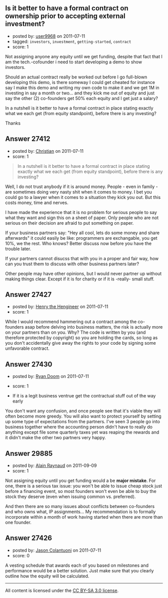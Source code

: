 ## Is it better to have a formal contract on ownership prior to accepting external investment? 

- posted by: [user9968](https://stackexchange.com/users/-1/9968-user9968) on 2011-07-11
- tagged: `investors`, `investment`, `getting-started`, `contract`
- score: 1

 Not assigning anyone any equity until we get funding, despite that fact that I am the tech.-cofounder i need to start developing a demo to show investors.

Should an actual contract really be worked out before I go full-blown developing this demo, is there someway I could get cheated for instance say I make this demo and writing my own code to make it and we get 1M in investing in say a month or two... and they kick me out of equity and just say the other (2) co-founders get 50% each equity and I get just a salary?

In a nutshell is it better to have a formal contract in place stating exactly what we each get (from equity standpoint), before there is any investing?

Thanks


## Answer 27412

- posted by: [Christian](https://stackexchange.com/users/-1/9952-christian) on 2011-07-11
- score: 1

> In a nutshell is it better to have a formal contract in place stating exactly what we each get (from equity standpoint), before there is any investing?

Well, I do not trust anybody if it is around money. People - even in family - are sometimes doing very nasty shit when it comes to money. I bet you could go to a lawyer when it comes to a situation they kick you out. But this costs money, time and nerves.

I have made the experience that it is no problem for serious people to say what they want and sign this on a sheet of paper. Only people who are not serious on their decision are afraid to put something on paper.

If your business partners say: "Hey all cool, lets do some money and share afterwards" it could easily be like: programmers are exchangable, you get 10%, we the rest. Who knows? Better discuss now before you have the trouble later.

If your partners cannot disucss that with you in a proper and fair way, how can you trust them to discuss with other business partners later?

Other people may have other opinions, but I would never partner up without making things clear. Except if it is for charity or if it is -really- small stuff.


## Answer 27427

- posted by: [Henry the Hengineer](https://stackexchange.com/users/-1/1692-henry-the-hengineer) on 2011-07-11
- score: 1

While I would recommend hammering out a contract among the co-founders asap before delving into business matters, the risk is actually more on your partners than on you. Why? The code is written by you (and therefore protected by copyright) so you are holding the cards, so long as you don't accidentally give away the rights to your code by signing some unfavorable contract.


## Answer 27430

- posted by: [Ryan Doom](https://stackexchange.com/users/-1/5655-ryan-doom) on 2011-07-11
- score: 1

- If it is a legit business ventrue get the contractual stuff out of the way early

You don't want any confusion, and once people see that it's viable they will often become more greedy.  You will also want to protect yourself by setting up some type of expectations from the partners. I've seen 3 people go into business together where the accounting person didn't have to really do anything except file some quarterly taxes yet was reaping the rewards and it didn't make the other two partners very happy.






## Answer 29885

- posted by: [Alain Raynaud](https://stackexchange.com/users/-1/502-alain-raynaud) on 2011-09-09
- score: 1

Not assigning equity until you get funding would a be **major mistake**. For one, there is a serious tax issue: you won't be able to issue cheap stock just before a financing event, so most founders won't even be able to buy the stock they deserve (even when issuing common vs. preferred).

And then there are so many issues about conflicts between co-founders and who owns what, IP assignments... My recommendation is to formally incorporate within a month of work having started when there are more than one founder.


## Answer 27426

- posted by: [Jason Colantuoni](https://stackexchange.com/users/-1/7934-jason-colantuoni) on 2011-07-11
- score: 0

A vesting schedule that awards each of you based on milestones and performance would be a better solution. Just make sure that you clearly outline how the equity will be calculated.



---

All content is licensed under the [CC BY-SA 3.0 license](https://creativecommons.org/licenses/by-sa/3.0/).
